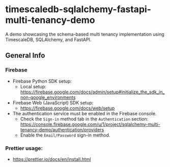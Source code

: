 # timescaledb-sqlalchemy-fastapi-multi-tenancy-demo
A demo showcasing the schema-based multi tenancy implementation using TimescaleDB, SQLAlchemy, and FastAPI.


## General Info
### Firebase
- Firebase Python SDK setup:
  - Local setup: https://firebase.google.com/docs/admin/setup#initialize_the_sdk_in_non-google_environments
- Firebase Web (JavaScript) SDK setup:
  - https://firebase.google.com/docs/web/setup
- The authentication service must be enabled in the Firebase console.
  - Check the `Sign-in` method tab in the `Authentication` section: https://console.firebase.google.com/u/1/project/sqlalchemy-multi-tenancy-demo/authentication/providers
  - Enable the `Email/Password` sign-in method.
### Prettier usage:
- https://prettier.io/docs/en/install.html
